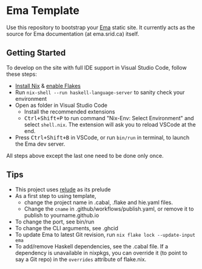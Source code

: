 # Ema Template

Use this repository to bootstrap your [Ema](https://ema.srid.ca/) static site. It currently acts as the source for Ema documentation (at ema.srid.ca) itself.

## Getting Started

To develop on the site with full IDE support in Visual Studio Code, follow these steps:

- [Install Nix](https://nixos.org/download.html) & [enable Flakes](https://nixos.wiki/wiki/Flakes)
- Run `nix-shell --run haskell-language-server` to sanity check your environment 
- Open as folder in Visual Studio Code
    - Install the recommended extensions
    - <kbd>Ctrl+Shift+P</kbd> to run command "Nix-Env: Select Environment" and select `shell.nix`. The extension will ask you to reload VSCode at the end.
- Press <kbd>Ctrl+Shift+B</kbd> in VSCode, or run `bin/run` in terminal, to launch the Ema dev server.

All steps above except the last one need to be done only once.

## Tips

- This project uses [relude](https://github.com/kowainik/relude) as its prelude
- As a first step to using template, 
  - change the project name in .cabal, .flake and hie.yaml files.
  - Change the `cname` in .github/workflows/publish.yaml, or remove it to publish to yourname.github.io
- To change the port, see bin/run
- To change the CLI arguments, see .ghcid
- To update Ema to latest Git revision, run `nix flake lock --update-input ema`
- To add/remove Haskell dependencies, see the .cabal file. If a dependency is unavailable in nixpkgs, you can override it (to point to say a Git repo) in the `overrides` attribute of flake.nix.